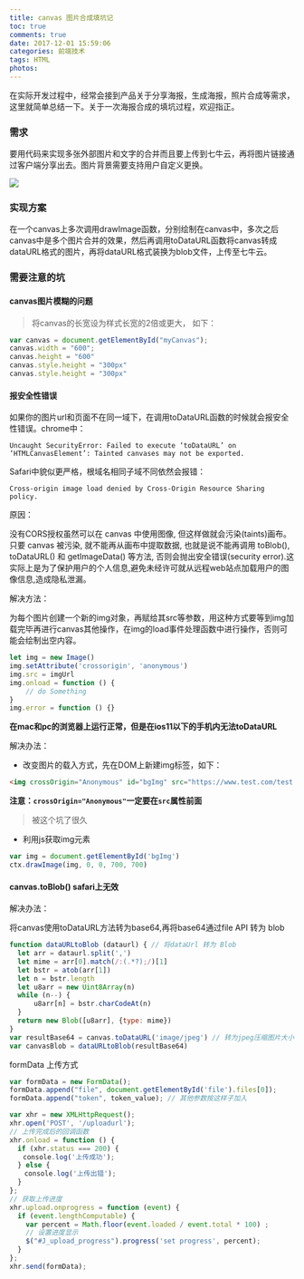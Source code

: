 ```yaml
---
title: canvas 图片合成填坑记
toc: true
comments: true
date: 2017-12-01 15:59:06
categories: 前端技术
tags: HTML
photos:
---
```


在实际开发过程中，经常会接到产品关于分享海报，生成海报，照片合成等需求，这里就简单总结一下。关于一次海报合成的填坑过程，欢迎指正。

<!--more-->

### 需求

要用代码来实现多张外部图片和文字的合并而且要上传到七牛云，再将图片链接通过客户端分享出去。图片背景需要支持用户自定义更换。

![](https://ws2.sinaimg.cn/large/006tKfTcly1fm1oo98m8yj31kw0wkwip.jpg)


### 实现方案

在一个canvas上多次调用drawImage函数，分别绘制在canvas中，多次之后canvas中是多个图片合并的效果，然后再调用toDataURL函数将canvas转成dataURL格式的图片，再将dataURL格式装换为blob文件，上传至七牛云。

### 需要注意的坑

#### canvas图片模糊的问题
>将canvas的长宽设为样式长宽的2倍或更大， 如下：

```js
var canvas = document.getElementById("myCanvas");
canvas.width = "600";
canvas.height = "600"
canvas.style.height = "300px"
canvas.style.height = "300px"
```

#### 报安全性错误
如果你的图片url和页面不在同一域下，在调用toDataURL函数的时候就会报安全性错误。chrome中：

`Uncaught SecurityError: Failed to execute ‘toDataURL’ on ‘HTMLCanvasElement’: Tainted canvases may not be exported.`

Safari中貌似更严格，根域名相同子域不同依然会报错：

`Cross-origin image load denied by Cross-Origin Resource Sharing policy.`

原因：

没有CORS授权虽然可以在 canvas 中使用图像, 但这样做就会污染(taints)画布。 只要 canvas 被污染, 就不能再从画布中提取数据, 也就是说不能再调用 toBlob(), toDataURL() 和 getImageData() 等方法, 否则会抛出安全错误(security error).这实际上是为了保护用户的个人信息,避免未经许可就从远程web站点加载用户的图像信息,造成隐私泄漏。


解决方法：

为每个图片创建一个新的img对象，再赋给其src等参数，用这种方式要等到img加载完毕再进行canvas其他操作，在img的load事件处理函数中进行操作，否则可能会绘制出空内容。

```js
let img = new Image()
img.setAttribute('crossorigin', 'anonymous')
img.src = imgUrl
img.onload = function () {
    // do Something
}
img.error = function () {}
```

**在mac和pc的浏览器上运行正常，但是在ios11以下的手机内无法toDataURL**

解决办法：

* 改变图片的载入方式，先在DOM上新建img标签，如下：

```html
<img crossOrigin="Anonymous" id="bgImg" src="https://www.test.com/test.png" alt="">
```

**注意：`crossOrigin="Anonymous"`一定要在`src`属性前面**
>被这个坑了很久

* 利用js获取img元素

```js
var img = document.getElementById('bgImg')
ctx.drawImage(img, 0, 0, 700, 700)
```

#### canvas.toBlob() safari上无效

解决办法：

将canvas使用toDataURL方法转为base64,再将base64通过file API 转为 blob
```js
function dataURLtoBlob (dataurl) { // 将dataUrl 转为 Blob
  let arr = dataurl.split(',')
  let mime = arr[0].match(/:(.*?);/)[1]
  let bstr = atob(arr[1])
  let n = bstr.length
  let u8arr = new Uint8Array(n)
  while (n--) {
      u8arr[n] = bstr.charCodeAt(n)
  }
  return new Blob([u8arr], {type: mime})
}
var resultBase64 = canvas.toDataURL('image/jpeg') // 转为jpeg压缩图片大小
var canvasBlob = dataURLtoBlob(resultBase64)
```


formData 上传方式

```js
var formData = new FormData(); 
formData.append("file", document.getElementById('file').files[0]); 
formData.append("token", token_value); // 其他参数按这样子加入

var xhr = new XMLHttpRequest();
xhr.open('POST', '/uploadurl');
// 上传完成后的回调函数
xhr.onload = function () {
  if (xhr.status === 200) {
　　console.log('上传成功');
  } else {
  　console.log('上传出错');
  }
};
// 获取上传进度
xhr.upload.onprogress = function (event) {
  if (event.lengthComputable) {
    var percent = Math.floor(event.loaded / event.total * 100) ;
    // 设置进度显示
    $("#J_upload_progress").progress('set progress', percent);
  }
};
xhr.send(formData);
```




